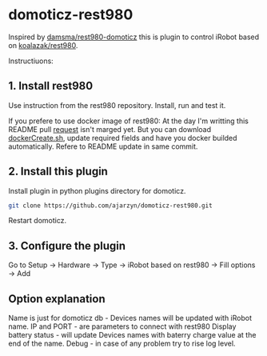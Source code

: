 # domoticz-rest980
Inspired by [damsma/rest980-domoticz](https://github.com/damsma/rest980-domoticz) this is plugin to control iRobot based on [koalazak/rest980](https://github.com/koalazak/rest980).

Instructiuons:
## 1. Install rest980
Use instruction from the rest980 repository.
Install, run and test it.

If you prefere to use docker image of rest980:
At the day I'm writting this README pull [request](https://github.com/koalazak/rest980/pull/53) isn't marged yet.
But you can download [dockerCreate.sh](https://github.com/koalazak/rest980/pull/53/commits/d1c952253db79ba0a3f95fceb1dc52165268711f#diff-78503ae7c423923966b2b4dda7ab3fb5),
update required fields and have you docker builded automatically. Refere to README update in same commit.

## 2. Install this plugin
Install plugin in python plugins directory for domoticz.
```bash
git clone https://github.com/ajarzyn/domoticz-rest980.git
```
Restart domoticz.

## 3. Configure the plugin
Go to Setup -> Hardware -> Type -> iRobot based on rest980 -> Fill options -> Add

## Option explanation
Name is just for domoticz db - Devices names will be updated with iRobot name.
IP and PORT - are parameters to connect with rest980
Display battery status - will update Devices names with baterry charge value at the end of the name.
Debug - in case of any problem try to rise log level.

